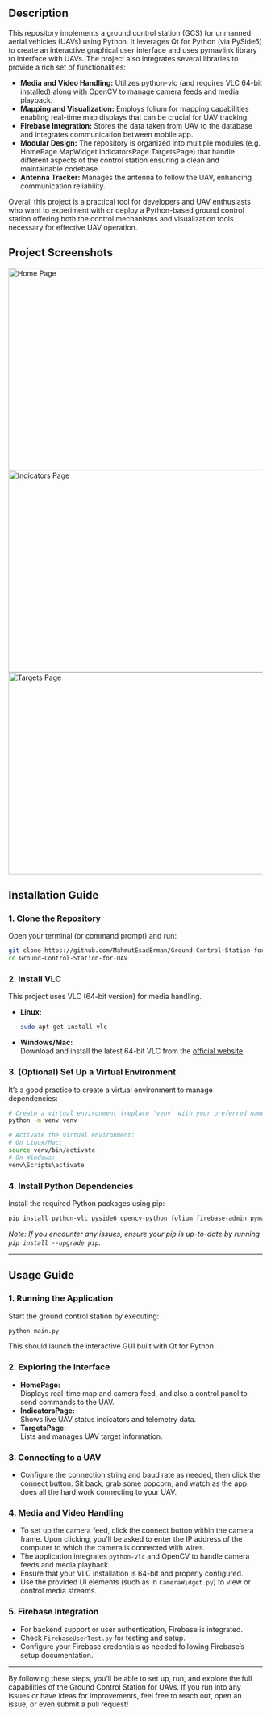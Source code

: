 
## **Description**
This repository implements a ground control station (GCS) for unmanned aerial vehicles (UAVs) using Python. It leverages Qt for Python (via PySide6) to create an interactive graphical user interface and uses pymavlink library to interface with UAVs. The project also integrates several libraries to provide a rich set of functionalities: 
- **Media and Video Handling:** Utilizes python-vlc (and requires VLC 64-bit installed) along with OpenCV to manage camera feeds and media playback.
- **Mapping and Visualization:** Employs folium for mapping capabilities enabling real-time map displays that can be crucial for UAV tracking.
- **Firebase Integration:** Stores the data taken from UAV to the database and integrates communication between mobile app.
- **Modular Design:** The repository is organized into multiple modules (e.g. HomePage MapWidget IndicatorsPage TargetsPage) that handle different aspects of the control station ensuring a clean and maintainable codebase.
- **Antenna Tracker:** Manages the antenna to follow the UAV, enhancing communication reliability.

Overall this project is a practical tool for developers and UAV enthusiasts who want to experiment with or deploy a Python-based ground control station offering both the control mechanisms and visualization tools necessary for effective UAV operation.

## **Project Screenshots**
<img src="https://github.com/user-attachments/assets/59007f7c-6acd-4d8b-b1c5-940ddc5db6f0" alt="Home Page" width="650" height="400/">
<img src="https://github.com/user-attachments/assets/a536204b-e453-4260-bd46-a8f679354a59" alt="Indicators Page" width="650" height="400/">
<img src="https://github.com/user-attachments/assets/2c9f8193-8739-4645-82e1-674bee54728b" alt="Targets Page" width="650" height="400/">


## **Installation Guide**

### **1. Clone the Repository**
Open your terminal (or command prompt) and run:
```bash
git clone https://github.com/MahmutEsadErman/Ground-Control-Station-for-UAV.git
cd Ground-Control-Station-for-UAV
```

### **2. Install VLC**
This project uses VLC (64-bit version) for media handling.  
- **Linux:**  
  ```bash
  sudo apt-get install vlc
  ```
- **Windows/Mac:**  
  Download and install the latest 64-bit VLC from the [official website](https://www.videolan.org/vlc/).

### **3. (Optional) Set Up a Virtual Environment**
It’s a good practice to create a virtual environment to manage dependencies:
```bash
# Create a virtual environment (replace 'venv' with your preferred name)
python -m venv venv

# Activate the virtual environment:
# On Linux/Mac:
source venv/bin/activate
# On Windows:
venv\Scripts\activate
```

### **4. Install Python Dependencies**
Install the required Python packages using pip:
```bash
pip install python-vlc pyside6 opencv-python folium firebase-admin pymavlink serial
```
*Note: If you encounter any issues, ensure your pip is up-to-date by running `pip install --upgrade pip`.*

---

## **Usage Guide**

### **1. Running the Application**
Start the ground control station by executing:
```bash
python main.py
```
This should launch the interactive GUI built with Qt for Python.

### **2. Exploring the Interface**
- **HomePage:**  
  Displays real-time map and camera feed, and also a control panel to send commands to the UAV.
- **IndicatorsPage:**  
  Shows live UAV status indicators and telemetry data.
- **TargetsPage:**  
  Lists and manages UAV target information.

### **3. Connecting to a UAV**
- Configure the connection string and baud rate as needed, then click the connect button. Sit back, grab some popcorn, and watch as the app does all the hard work connecting to your UAV.

### **4. Media and Video Handling**
- To set up the camera feed, click the connect button within the camera frame. Upon clicking, you'll be asked to enter the IP address of the computer to which the camera is connected with wires.
- The application integrates `python-vlc` and OpenCV to handle camera feeds and media playback.
- Ensure that your VLC installation is 64-bit and properly configured.
- Use the provided UI elements (such as in `CameraWidget.py`) to view or control media streams.

### **5. Firebase Integration**
- For backend support or user authentication, Firebase is integrated.
- Check `FirebaseUserTest.py` for testing and setup.
- Configure your Firebase credentials as needed following Firebase’s setup documentation.

---

By following these steps, you’ll be able to set up, run, and explore the full capabilities of the Ground Control Station for UAVs. If you run into any issues or have ideas for improvements, feel free to reach out, open an issue, or even submit a pull request!

